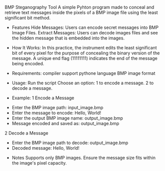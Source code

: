 BMP Steganography Tool A simple Pyhton program made to conceal and retrieve text messages inside the pixels of a BMP image file using the least significant bit method.

* Features Hide Messages: 
Users can encode secret messages into BMP Image Files. 
Extract Messages: Users can decode images files and see the hidden message that is embedded into the images. 

* How It Works:
In this practice, the instrument edits the least significant bit of every pixel for the purpose of concealing the binary version of the message.
A unique end flag (11111111) indicates the end of the message being encoded.

* Requirements:
compiler support pythone language 
BMP image format

* Usage:
Run the script
Choose an option:
1 to encode a message.
2 to decode a message.

* Example:
1 Encode a Message
- Enter the BMP image path: input_image.bmp
- Enter the message to encode: Hello, World!
- Enter the output BMP image name: output_image.bmp
- Message encoded and saved as: output_image.bmp

2 Decode a Message
- Enter the BMP image path to decode: output_image.bmp
- Decoded message: Hello, World!

* Notes
Supports only BMP images.
Ensure the message size fits within the image's pixel capacity.
